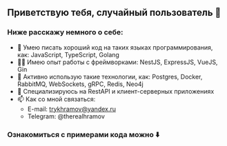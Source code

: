 ## Приветствую тебя, случайный пользователь 👋
### Ниже расскажу немного о себе:
- :rocket: Умею писать хороший код на таких языках программирования, как: JavaScript, TypeScript, Golang
- :man_student: Имею опыт работы с фреймворками: NestJS, ExpressJS, VueJS, Gin
- :muscle: Активно использую такие технологии, как: Postgres, Docker, RabbitMQ, WebSockets, gRPC, Redis, Neo4j
- :sparkling_heart: Специализируюсь на RestAPI и клиент-серверных приложениях
- 📫 Как со мной связаться: 
  - E-mail: trykhramov@yandex.ru
  - Telegram: @therealhramov

### Ознакомиться с примерами кода можно :arrow_down:
